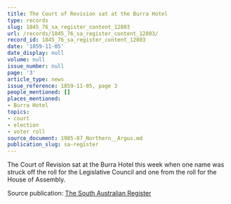 ```yaml
---
title: The Court of Revision sat at the Burra Hotel
type: records
slug: 1845_76_sa_register_content_12803
url: /records/1845_76_sa_register_content_12803/
record_id: 1845_76_sa_register_content_12803
date: '1859-11-05'
date_display: null
volume: null
issue_number: null
page: '3'
article_type: news
issue_reference: 1859-11-05, page 3
people_mentioned: []
places_mentioned:
- Burra Hotel
topics:
- court
- election
- voter roll
source_document: 1985-87_Northern__Argus.md
publication_slug: sa-register
---
```


The Court of Revision sat at the Burra Hotel this week when one name was struck off the roll for the Legislative Council and one from the roll for the House of Assembly.

Source publication: [The South Australian Register](/publications/sa-register/)
